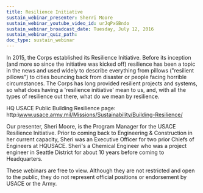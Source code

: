 ```yaml
---
title: Resilience Initiative
sustain_webinar_presenter: Sherri Moore
sustain_webinar_youtube_video_id: urJqPxGBndo
sustain_webinar_broadcast_date: Tuesday, July 12, 2016
sustain_webinar_quiz_path:
doc_type: sustain_webinar
---
```


In 2015, the Corps established its Resilience Initiative. Before its inception (and more so since the initiative was kicked off) resilience has been a topic in the news and used widely to describe everything from pillows ("resilient pillows") to cities bouncing back from disaster or people facing horrible circumstances. The Corps has long provided resilient projects and systems, so what does having a 'resilience initiative' mean to us, and, with all the types of resilience out there, what do we mean by resilience.

HQ USACE Public Building Resilience page:
http:\\www.usace.army.mil/Missions/Sustainability/Building-Resilience/

Our presenter, Sheri Moore, is the Program Manager for the USACE Resilience Initiative. Prior to coming back to Engineering & Construction in her current capacity, Sheri was an Executive Officer for two prior Chiefs of Engineers at HQUSACE. Sheri's a Chemical Engineer who was a project engineer in Seattle District for about 10 years before coming to Headquarters.

These webinars are free to view. Although they are not restricted and open to the public, they do not represent official positions or endorsement by USACE or the Army.
